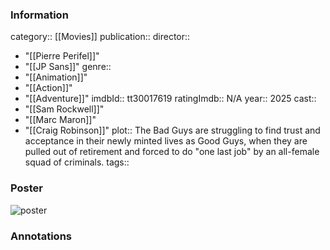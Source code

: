 ### Information
category:: [[Movies]]
publication:: 
director:: 
  - "[[Pierre Perifel]]"
  - "[[JP Sans]]"
genre:: 
  - "[[Animation]]"
  - "[[Action]]"
  - "[[Adventure]]"
imdbId:: tt30017619
ratingImdb:: N/A
year:: 2025
cast:: 
  - "[[Sam Rockwell]]"
  - "[[Marc Maron]]"
  - "[[Craig Robinson]]"
plot:: The Bad Guys are struggling to find trust and acceptance in their newly minted lives as Good Guys, when they are pulled out of retirement and forced to do "one last job" by an all-female squad of criminals.
tags::


### Poster
![poster](https://m.media-amazon.com/images/M/MV5BY2YwODhmODctMjE2OS00Y2EyLWEyZTEtOGU3ODk5MGIzYmU1XkEyXkFqcGc@._V1_SX300.jpg)


### Annotations
